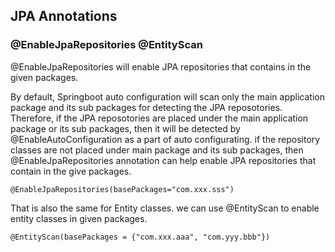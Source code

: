 
## JPA Annotations

### @EnableJpaRepositories @EntityScan
@EnableJpaRepositories will enable JPA repositories that contains in the given packages.

By default, Springboot auto configuration will scan only the main application package and its sub packages for detecting the JPA reposotories. Therefore, if the JPA reposotories are placed under the main application package or its sub packages, then it will be detected by @EnableAutoConfiguration as a part of auto configurating.
if the repository classes are not placed under main package and its sub packages, then @EnableJpaRepositories annotation can help enable JPA repositories that contain in the give packages.

`@EnableJpaRepositories(basePackages="com.xxx.sss")`

That is also the same for Entity classes. we can use @EntityScan to enable entity classes in given packages.

`@EntityScan(basePackages = {"com.xxx.aaa", "com.yyy.bbb"})`

